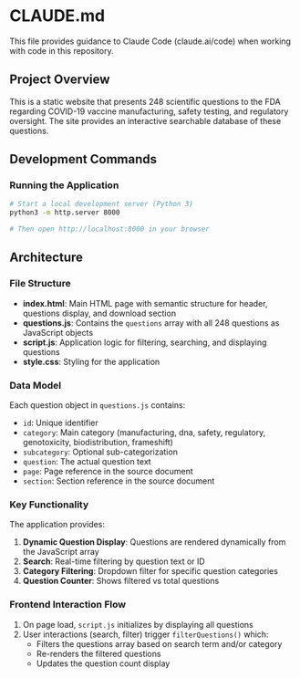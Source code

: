 # CLAUDE.md

This file provides guidance to Claude Code (claude.ai/code) when working with code in this repository.

## Project Overview

This is a static website that presents 248 scientific questions to the FDA regarding COVID-19 vaccine manufacturing, safety testing, and regulatory oversight. The site provides an interactive searchable database of these questions.

## Development Commands

### Running the Application
```bash
# Start a local development server (Python 3)
python3 -m http.server 8000

# Then open http://localhost:8000 in your browser
```

## Architecture

### File Structure
- **index.html**: Main HTML page with semantic structure for header, questions display, and download section
- **questions.js**: Contains the `questions` array with all 248 questions as JavaScript objects
- **script.js**: Application logic for filtering, searching, and displaying questions
- **style.css**: Styling for the application

### Data Model
Each question object in `questions.js` contains:
- `id`: Unique identifier
- `category`: Main category (manufacturing, dna, safety, regulatory, genotoxicity, biodistribution, frameshift)
- `subcategory`: Optional sub-categorization
- `question`: The actual question text
- `page`: Page reference in the source document
- `section`: Section reference in the source document

### Key Functionality
The application provides:
1. **Dynamic Question Display**: Questions are rendered dynamically from the JavaScript array
2. **Search**: Real-time filtering by question text or ID
3. **Category Filtering**: Dropdown filter for specific question categories
4. **Question Counter**: Shows filtered vs total questions

### Frontend Interaction Flow
1. On page load, `script.js` initializes by displaying all questions
2. User interactions (search, filter) trigger `filterQuestions()` which:
   - Filters the questions array based on search term and/or category
   - Re-renders the filtered questions
   - Updates the question count display